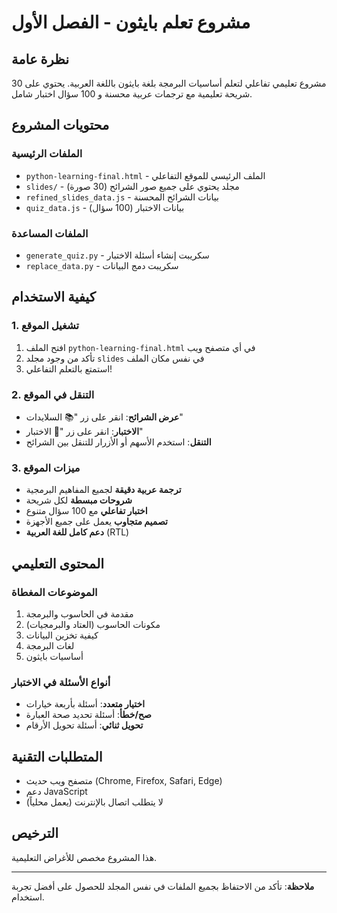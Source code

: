 # مشروع تعلم بايثون - الفصل الأول

## نظرة عامة
مشروع تعليمي تفاعلي لتعلم أساسيات البرمجة بلغة بايثون باللغة العربية. يحتوي على 30 شريحة تعليمية مع ترجمات عربية محسنة و 100 سؤال اختبار شامل.

## محتويات المشروع

### الملفات الرئيسية
- `python-learning-final.html` - الملف الرئيسي للموقع التفاعلي
- `slides/` - مجلد يحتوي على جميع صور الشرائح (30 صورة)
- `refined_slides_data.js` - بيانات الشرائح المحسنة
- `quiz_data.js` - بيانات الاختبار (100 سؤال)


### الملفات المساعدة
- `generate_quiz.py` - سكريبت إنشاء أسئلة الاختبار
- `replace_data.py` - سكريبت دمج البيانات

## كيفية الاستخدام

### 1. تشغيل الموقع
1. افتح الملف `python-learning-final.html` في أي متصفح ويب
2. تأكد من وجود مجلد `slides` في نفس مكان الملف
3. استمتع بالتعلم التفاعلي!

### 2. التنقل في الموقع
- **عرض الشرائح**: انقر على زر "📚 السلايدات"
- **الاختبار**: انقر على زر "🧠 الاختبار"
- **التنقل**: استخدم الأسهم أو الأزرار للتنقل بين الشرائح

### 3. ميزات الموقع
- **ترجمة عربية دقيقة** لجميع المفاهيم البرمجية
- **شروحات مبسطة** لكل شريحة
- **اختبار تفاعلي** مع 100 سؤال متنوع
- **تصميم متجاوب** يعمل على جميع الأجهزة
- **دعم كامل للغة العربية** (RTL)

## المحتوى التعليمي

### الموضوعات المغطاة
1. مقدمة في الحاسوب والبرمجة
2. مكونات الحاسوب (العتاد والبرمجيات)
3. كيفية تخزين البيانات
4. لغات البرمجة
5. أساسيات بايثون

### أنواع الأسئلة في الاختبار
- **اختيار متعدد**: أسئلة بأربعة خيارات
- **صح/خطأ**: أسئلة تحديد صحة العبارة
- **تحويل ثنائي**: أسئلة تحويل الأرقام

## المتطلبات التقنية
- متصفح ويب حديث (Chrome, Firefox, Safari, Edge)
- دعم JavaScript
- لا يتطلب اتصال بالإنترنت (يعمل محلياً)

## الترخيص
هذا المشروع مخصص للأغراض التعليمية.



---

**ملاحظة**: تأكد من الاحتفاظ بجميع الملفات في نفس المجلد للحصول على أفضل تجربة استخدام.
